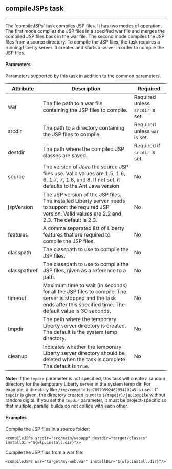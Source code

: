 ## compileJSPs task
---

The 'compileJSPs' task compiles JSP files. It has two modes of operation. The first mode compiles the JSP files in a specified war file and merges the compiled JSP files back in the war file. The second mode compiles the JSP files from a source directory. To compile the JSP files, the task requires a running Liberty server. It creates and starts a server in order to compile the JSP files.

#### Parameters

Parameters supported by this task in addition to the [common parameters](common-parameters.md#common-parameters).

| Attribute | Description | Required |
| --------- | ------------ | ----------|
| war | The file path to a war file containing the JSP files to compile. | Required unless `srcdir` is set.
| srcdir | The path to a directory containing the JSP files to compile. | Required unless `war` is set.
| destdir | The path where the compiled JSP classes are saved. | Required if `srcdir` is set.
| source | The version of Java the source JSP files use. Valid values are 1.5, 1.6, 6, 1.7, 7, 1.8, and 8. If not set, it defaults to the Ant Java version | No
| jspVersion | The JSP version of the JSP files. The installed Liberty server needs to support the required JSP version. Valid values are 2.2 and 2.3. The default is 2.3. | No
| features | A comma separated list of Liberty features that are required to compile the JSP files. | No
| classpath | The classpath to use to compile the JSP files. | No
| classpathref | The classpath to use to compile the JSP files, given as a reference to a path. | No
| timeout | Maximum time to wait (in seconds) for all the JSP files to compile. The server is stopped and the task ends after this specified time. The default value is 30 seconds. | No
| tmpdir | The path where the temporary Liberty server directory is created. The default is the system temp directory. | No
| cleanup | Indicates whether the temporary Liberty server directory should be deleted when the task is complete. The default is `true`. | No

**Note:** If the `tmpdir` parameter is not specified, this task will create a random directory for the temporary Liberty server in the system temp dir.
For example, a directory like `/tmp/compileJsp7857999246295419245` is used. If `tmpdir` is given, the directory created is set to  `${tmpdir}/jspCompile` without random digits. If you set the `tmpdir` parameter, it must be project-specific so that multiple, parallel builds do not collide with each other.


#### Examples

Compile the JSP files in a source folder:

    <compileJSPs srcdir="src/main/webapp" destdir="target/classes" installDir="${wlp.install.dir}"/> 

Compile the JSP files from a war file:

    <compileJSPs war="target/my-web.war" installDir="${wlp.install.dir}"/>
